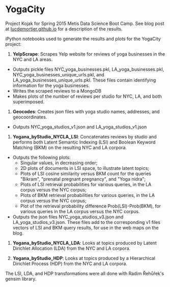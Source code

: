 # YogaCity
Project Kojak for Spring 2015 Metis Data Science Boot Camp. 
See blog post at [lucdemortier.github.io](http://lucdemortier.github.io/portfolio/5_Kojak.html) for a description of the results.

iPython notebooks used to generate the results and plots for the YogaCity project:

1. **YelpScrape**: Scrapes Yelp website for reviews of yoga businesses in the NYC and LA areas.
  - Outputs pickle files NYC_yoga_businesses.pkl, LA_yoga_businesses.pkl, NYC_yoga_businesses_unique_urls.pkl, and LA_yoga_businesses_unique_urls.pkl. These files contain identifying information for the yoga businesses.
  - Writes the scraped reviews to a MongoDB 
  - Makes plots of the number of reviews per studio for NYC, LA, and both superimposed.
  
1. **Geocodes**: Creates json files with yoga studio names, addresses, and geocoordinates.
  - Outputs NYC_yoga_studios_v1.json and LA_yoga_studios_v1.json
  
1. **Yogana_byStudio_NYCLA_LSI**: Concatenates reviews by studio and performs both Latent Semantic Indexing (LSI) and Boolean Keyword Matching (BKM) on the resulting NYC and LA corpora.
  - Outputs the following plots:
    * Singular values, in decreasing order;
    * 2D plots of documents in LSI space, to illustrate latent topics;
    * Plots of LSI cosine similarity versus BKM count for the queries "Bikram", "prenatal pregnant pregnancy", and "Yoga nidra";
    * Plots of LSI retrieval probabilities for various queries, in the LA corpus versus the NYC corpus;
    * Plots of BKM retrieval probabilities for various queries, in the LA corpus versus the NYC corpus;
    * Plot of the retrieval probability difference Prob(LSI)-Prob(BKM), for various queries in the LA corpus versus the NYC corpus.
  - Outputs the json files NYC_yoga_studios_v3.json and LA_yoga_studios_v3.json.  These files add to the corresponding v1 files vectors of LSI and BKM query results, for use in the web maps on the blog.
  
1. **Yogana_byStudio_NYCLA_LDA**: Looks at topics produced by Latent Dirichlet Allocation (LDA) from the NYC and LA corpora.

1. **Yogana_byStudio_HDP**: Looks at topics produced by a Hierarchical Dirichlet Process (HDP) from the NYC and LA corpora.

The LSI, LDA, and HDP transformations were all done with Radim Řehůřek's gensim library.
